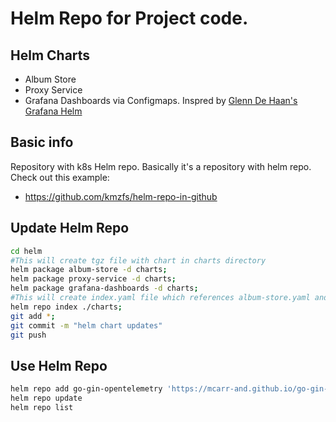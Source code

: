 # Helm Repo for Project code.

## Helm Charts 

* Album Store
* Proxy Service
* Grafana Dashboards via Configmaps. Inspred by [Glenn De Haan's Grafana Helm](https://github.com/glenndehaan/charts/tree/master/charts/grafana-dashboards)

## Basic info
Repository with k8s Helm repo.
Basically it's a repository with helm repo.
Check out this example:

- https://github.com/kmzfs/helm-repo-in-github

## Update Helm Repo

```bash
cd helm
#This will create tgz file with chart in charts directory
helm package album-store -d charts; 
helm package proxy-service -d charts;
helm package grafana-dashboards -d charts;
#This will create index.yaml file which references album-store.yaml and proxy-service.yaml
helm repo index ./charts; 
git add *;
git commit -m "helm chart updates"
git push
```

## Use Helm Repo
```bash
helm repo add go-gin-opentelemetry 'https://mcarr-and.github.io/go-gin-otelcollector/install/helm/charts'
helm repo update
helm repo list
```
